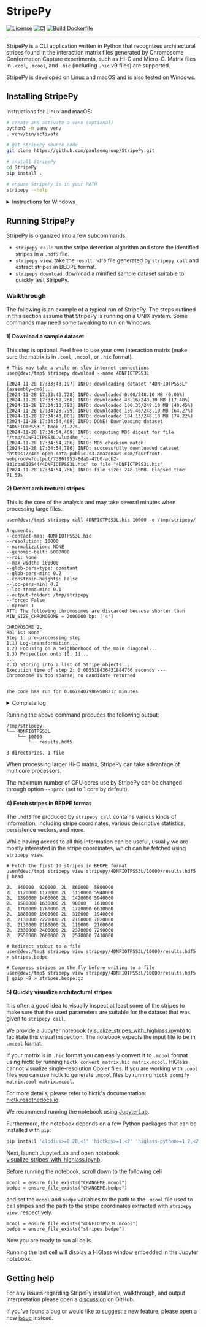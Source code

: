 <!--
Copyright (C) 2024 Roberto Rossini <roberros@uio.no>

SPDX-License-Identifier: MIT
-->

# StripePy

[![License](https://img.shields.io/badge/license-MIT-green)](./LICENSE)
[![CI](https://github.com/paulsengroup/StripePy/actions/workflows/ci.yml/badge.svg)](https://github.com/paulsengroup/StripePy/actions/workflows/ci.yml)
[![Build Dockerfile](https://github.com/paulsengroup/StripePy/actions/workflows/build-dockerfile.yml/badge.svg)](https://github.com/paulsengroup/StripePy/actions/workflows/build-dockerfile.yml)

<!--
[![Download from Bioconda](https://img.shields.io/conda/vn/bioconda/StripePy?label=bioconda&logo=Anaconda)](https://anaconda.org/bioconda/StripePy)
[![docs](https://readthedocs.org/projects/stripepy/badge/?version=stable)](https://stripepy.readthedocs.io/en/latest/?badge=stable)
[![Zenodo DOI](https://zenodo.org/badge/DOI/TODO/zenodo.TODO.svg)](https://doi.org/TODO/zenodo.TODO)
-->

---

StripePy is a CLI application written in Python that recognizes architectural stripes found in the interaction matrix files generated by Chromosome Conformation Capture experiments, such as Hi-C and Micro-C.
Matrix files in `.cool`, `.mcool`, and `.hic` (including `.hic` v9 files) are supported.

StripePy is developed on Linux and macOS and is also tested on Windows.

## Installing StripePy

Instructions for Linux and macOS:

```bash
# create and activate a venv (optional)
python3 -m venv venv
. venv/bin/activate

# get StripePy source code
git clone https://github.com/paulsengroup/StripePy.git

# install StripePy
cd StripePy
pip install .

# ensure StripePy is in your PATH
stripepy --help
```

<details>
<summary>Instructions for Windows</summary>

```bash
# create and activate a venv (optional)
python3 -m venv venv
venv\Scripts\activate

# get StripePy source code
git clone https://github.com/paulsengroup/StripePy.git

# install StripePy
cd StripePy
pip install .

# ensure StripePy is in your PATH
stripepy --help
```

</details>

## Running StripePy

StripePy is organized into a few subcommands:

- `stripepy call`: run the stripe detection algorithm and store the identified stripes in a `.hdf5` file.
- `stripepy view`: take the `result.hdf5` file generated by `stripepy call` and extract stripes in BEDPE format.
- `stripepy download`: download a minified sample dataset suitable to quickly test StripePy.

### Walkthrough

The following is an example of a typical run of StripePy.
The steps outlined in this section assume that StripePy is running on a UNIX system.
Some commands may need some tweaking to run on Windows.

#### 1) Download a sample dataset

This step is optional.
Feel free to use your own interaction matrix (make sure the matrix is in `.cool`, `.mcool`, or `.hic` format).

```console
# This may take a while on slow internet connections
user@dev:/tmp$ stripepy download --name 4DNFIOTPSS3L

[2024-11-28 17:33:43,197] INFO: downloading dataset "4DNFIOTPSS3L" (assembly=dm6)...
[2024-11-28 17:33:43,728] INFO: downloaded 0.00/248.10 MB (0.00%)
[2024-11-28 17:33:58,760] INFO: downloaded 43.16/248.10 MB (17.40%)
[2024-11-28 17:34:13,792] INFO: downloaded 100.35/248.10 MB (40.45%)
[2024-11-28 17:34:28,799] INFO: downloaded 159.46/248.10 MB (64.27%)
[2024-11-28 17:34:43,801] INFO: downloaded 184.13/248.10 MB (74.22%)
[2024-11-28 17:34:54,469] INFO: DONE! Downloading dataset "4DNFIOTPSS3L" took 71.27s.
[2024-11-28 17:34:54,469] INFO: computing MD5 digest for file "/tmp/4DNFIOTPSS3L.wlua4he_"...
[2024-11-28 17:34:54,786] INFO: MD5 checksum match!
[2024-11-28 17:34:54,786] INFO: successfully downloaded dataset "https://4dn-open-data-public.s3.amazonaws.com/fourfront-webprod/wfoutput/7386f953-8da9-47b0-acb2-931cba810544/4DNFIOTPSS3L.hic" to file "4DNFIOTPSS3L.hic"
[2024-11-28 17:34:54,786] INFO: file size: 248.10MB. Elapsed time: 71.59s
```

#### 2) Detect architectural stripes

This is the core of the analysis and may take several minutes when processing large files.

```console
user@dev:/tmp$ stripepy call 4DNFIOTPSS3L.hic 10000 -o /tmp/stripepy/

Arguments:
--contact-map: 4DNFIOTPSS3L.hic
--resolution: 10000
--normalization: NONE
--genomic-belt: 5000000
--roi: None
--max-width: 100000
--glob-pers-type: constant
--glob-pers-min: 0.2
--constrain-heights: False
--loc-pers-min: 0.2
--loc-trend-min: 0.1
--output-folder: /tmp/stripepy
--force: False
--nproc: 1
ATT: The following chromosomes are discarded because shorter than MIN_SIZE_CHROMOSOME = 2000000 bp: ['4']

CHROMOSOME 2L
RoI is: None
Step 1: pre-processing step
1.1) Log-transformation...
1.2) Focusing on a neighborhood of the main diagonal...
1.3) Projection onto [0, 1]...
...
2.3) Storing into a list of Stripe objects...
Execution time of step 2: 0.005518436431884766 seconds ---
Chromosome is too sparse, no candidate returned


The code has run for 0.06784079869588217 minutes
```

<details>
<summary>Complete log</summary>

```txt

Arguments:
--contact-map: 4DNFIOTPSS3L.hic
--resolution: 10000
--normalization: NONE
--genomic-belt: 5000000
--roi: None
--max-width: 100000
--glob-pers-type: constant
--glob-pers-min: 0.2
--constrain-heights: False
--loc-pers-min: 0.2
--loc-trend-min: 0.1
--output-folder: /tmp/stripepy
--force: False
--nproc: 1
ATT: The following chromosomes are discarded because shorter than MIN_SIZE_CHROMOSOME = 2000000 bp: ['4']

CHROMOSOME 2L
RoI is: None
Step 1: pre-processing step
1.1) Log-transformation...
1.2) Focusing on a neighborhood of the main diagonal...
1.3) Projection onto [0, 1]...
Execution time of step 1: 0.07570600509643555 seconds ---
Step 2: Topological Data Analysis
2.1) Global 1D pseudo-distributions...
2.2) Detection of persistent maxima and corresponding minima for lower- and upper-triangular matrices...
2.2.0) All maxima and their persistence
2.2.1) Lower triangular part
2.2.2) Upper triangular part
2.2.3) Filter out seeds in sparse regions
Number of lower-triangular seed sites is reduced from 59 to 58
Number of upper-triangular seed sites is reduced from 75 to 74
2.3) Storing into a list of Stripe objects...
Execution time of step 2: 0.03276181221008301 seconds ---
Step 3: Shape analysis
3.1) Width estimation
3.1.1) Estimating widths (equiv. HIoIs, where HIoI stands for Horizontal Interval of Interest)...
3.1.2) Updating list of Stripe objects with HIoIs...
Execution time: 0.021106719970703125 seconds ---
3.2) Height estimation
3.2.1) Estimating heights (equiv. VIoIs, where VIoI stands for Vertical Interval of Interest)...
3.2.2) Updating list of Stripe objects with VIoIs...
Execution time: 0.2394862174987793 seconds ---
3.5) Saving geometric descriptors...
3.6) Bar plots of widths and heights...
Execution time of step 3: 0.2783341407775879 seconds ---
Step 4: Statistical analysis and post-processing
4.1) Computing and saving biological descriptors
Execution time of step 4: 0.11352181434631348 seconds ---
This chromosome has taken 0.7404417991638184 seconds

CHROMOSOME 2R
RoI is: None
Step 1: pre-processing step
1.1) Log-transformation...
1.2) Focusing on a neighborhood of the main diagonal...
1.3) Projection onto [0, 1]...
Execution time of step 1: 0.08379077911376953 seconds ---
Step 2: Topological Data Analysis
2.1) Global 1D pseudo-distributions...
2.2) Detection of persistent maxima and corresponding minima for lower- and upper-triangular matrices...
2.2.0) All maxima and their persistence
2.2.1) Lower triangular part
2.2.2) Upper triangular part
2.2.3) Filter out seeds in sparse regions
Number of lower-triangular seed sites is reduced from 80 to 78
Number of upper-triangular seed sites is reduced from 70 to 68
2.3) Storing into a list of Stripe objects...
Execution time of step 2: 0.036416053771972656 seconds ---
Step 3: Shape analysis
3.1) Width estimation
3.1.1) Estimating widths (equiv. HIoIs, where HIoI stands for Horizontal Interval of Interest)...
3.1.2) Updating list of Stripe objects with HIoIs...
Execution time: 0.024736881256103516 seconds ---
3.2) Height estimation
3.2.1) Estimating heights (equiv. VIoIs, where VIoI stands for Vertical Interval of Interest)...
3.2.2) Updating list of Stripe objects with VIoIs...
Execution time: 0.2742347717285156 seconds ---
3.5) Saving geometric descriptors...
3.6) Bar plots of widths and heights...
Execution time of step 3: 0.31762170791625977 seconds ---
Step 4: Statistical analysis and post-processing
4.1) Computing and saving biological descriptors
Execution time of step 4: 0.1293354034423828 seconds ---
This chromosome has taken 0.803577184677124 seconds

CHROMOSOME 3L
RoI is: None
Step 1: pre-processing step
1.1) Log-transformation...
1.2) Focusing on a neighborhood of the main diagonal...
1.3) Projection onto [0, 1]...
Execution time of step 1: 0.09990215301513672 seconds ---
Step 2: Topological Data Analysis
2.1) Global 1D pseudo-distributions...
2.2) Detection of persistent maxima and corresponding minima for lower- and upper-triangular matrices...
2.2.0) All maxima and their persistence
2.2.1) Lower triangular part
2.2.2) Upper triangular part
2.2.3) Filter out seeds in sparse regions
Number of upper-triangular seed sites is reduced from 92 to 90
2.3) Storing into a list of Stripe objects...
Execution time of step 2: 0.03818702697753906 seconds ---
Step 3: Shape analysis
3.1) Width estimation
3.1.1) Estimating widths (equiv. HIoIs, where HIoI stands for Horizontal Interval of Interest)...
3.1.2) Updating list of Stripe objects with HIoIs...
Execution time: 0.023464441299438477 seconds ---
3.2) Height estimation
3.2.1) Estimating heights (equiv. VIoIs, where VIoI stands for Vertical Interval of Interest)...
3.2.2) Updating list of Stripe objects with VIoIs...
Execution time: 0.260178804397583 seconds ---
3.5) Saving geometric descriptors...
3.6) Bar plots of widths and heights...
Execution time of step 3: 0.30387020111083984 seconds ---
Step 4: Statistical analysis and post-processing
4.1) Computing and saving biological descriptors
Execution time of step 4: 0.10239791870117188 seconds ---
This chromosome has taken 0.8269245624542236 seconds

CHROMOSOME 3R
RoI is: None
Step 1: pre-processing step
1.1) Log-transformation...
1.2) Focusing on a neighborhood of the main diagonal...
1.3) Projection onto [0, 1]...
Execution time of step 1: 0.13510823249816895 seconds ---
Step 2: Topological Data Analysis
2.1) Global 1D pseudo-distributions...
2.2) Detection of persistent maxima and corresponding minima for lower- and upper-triangular matrices...
2.2.0) All maxima and their persistence
2.2.1) Lower triangular part
2.2.2) Upper triangular part
2.2.3) Filter out seeds in sparse regions
Number of upper-triangular seed sites is reduced from 76 to 75
2.3) Storing into a list of Stripe objects...
Execution time of step 2: 0.044580936431884766 seconds ---
Step 3: Shape analysis
3.1) Width estimation
3.1.1) Estimating widths (equiv. HIoIs, where HIoI stands for Horizontal Interval of Interest)...
3.1.2) Updating list of Stripe objects with HIoIs...
Execution time: 0.034942626953125 seconds ---
3.2) Height estimation
3.2.1) Estimating heights (equiv. VIoIs, where VIoI stands for Vertical Interval of Interest)...
3.2.2) Updating list of Stripe objects with VIoIs...
Execution time: 0.3338663578033447 seconds ---
3.5) Saving geometric descriptors...
3.6) Bar plots of widths and heights...
Execution time of step 3: 0.3899509906768799 seconds ---
Step 4: Statistical analysis and post-processing
4.1) Computing and saving biological descriptors
Execution time of step 4: 0.15247011184692383 seconds ---
This chromosome has taken 1.0828697681427002 seconds

CHROMOSOME X
RoI is: None
Step 1: pre-processing step
1.1) Log-transformation...
1.2) Focusing on a neighborhood of the main diagonal...
1.3) Projection onto [0, 1]...
Execution time of step 1: 0.0595550537109375 seconds ---
Step 2: Topological Data Analysis
2.1) Global 1D pseudo-distributions...
2.2) Detection of persistent maxima and corresponding minima for lower- and upper-triangular matrices...
2.2.0) All maxima and their persistence
2.2.1) Lower triangular part
2.2.2) Upper triangular part
2.2.3) Filter out seeds in sparse regions
Number of lower-triangular seed sites is reduced from 48 to 46
Number of upper-triangular seed sites is reduced from 64 to 63
2.3) Storing into a list of Stripe objects...
Execution time of step 2: 0.0319368839263916 seconds ---
Step 3: Shape analysis
3.1) Width estimation
3.1.1) Estimating widths (equiv. HIoIs, where HIoI stands for Horizontal Interval of Interest)...
3.1.2) Updating list of Stripe objects with HIoIs...
Execution time: 0.01849651336669922 seconds ---
3.2) Height estimation
3.2.1) Estimating heights (equiv. VIoIs, where VIoI stands for Vertical Interval of Interest)...
3.2.2) Updating list of Stripe objects with VIoIs...
Execution time: 0.21211600303649902 seconds ---
3.5) Saving geometric descriptors...
3.6) Bar plots of widths and heights...
Execution time of step 3: 0.24924921989440918 seconds ---
Step 4: Statistical analysis and post-processing
4.1) Computing and saving biological descriptors
Execution time of step 4: 0.09531784057617188 seconds ---
This chromosome has taken 0.6071553230285645 seconds

CHROMOSOME Y
RoI is: None
Step 1: pre-processing step
1.1) Log-transformation...
1.2) Focusing on a neighborhood of the main diagonal...
1.3) Projection onto [0, 1]...
Execution time of step 1: 0.0005571842193603516 seconds ---
Step 2: Topological Data Analysis
2.1) Global 1D pseudo-distributions...
2.2) Detection of persistent maxima and corresponding minima for lower- and upper-triangular matrices...
2.2.0) All maxima and their persistence
2.2.1) Lower triangular part
2.2.2) Upper triangular part
2.2.3) Filter out seeds in sparse regions
Number of lower-triangular seed sites is reduced from 4 to 0
Number of upper-triangular seed sites is reduced from 4 to 0
2.3) Storing into a list of Stripe objects...
Execution time of step 2: 0.005518436431884766 seconds ---
Chromosome is too sparse, no candidate returned


The code has run for 0.06784079869588217 minutes
```

</details>

Running the above command produces the following output:

```
/tmp/stripepy
└── 4DNFIOTPSS3L
    └── 10000
        └── results.hdf5

3 directories, 1 file
```

When processing larger Hi-C matrix, StripePy can take advantage of multicore processors.

The maximum number of CPU cores use by StripePy can be changed through option `--nproc` (set to 1 core by default).

#### 4) Fetch stripes in BEDPE format

The `.hdf5` file produced by `stripepy call` contains various kinds of information, including stripe coordinates, various descriptive statistics, persistence vectors, and more.

While having access to all this information can be useful, usually we are mostly interested in the stripe coordinates, which can be fetched using `stripepy view`.

```console
# Fetch the first 10 stripes in BEDPE format
user@dev:/tmp$ stripepy view stripepy/4DNFIOTPSS3L/10000/results.hdf5 | head

2L	840000	920000	2L	860000	5800000
2L	1120000	1170000	2L	1150000	5940000
2L	1390000	1460000	2L	1420000	5940000
2L	1580000	1630000	2L	90000	1610000
2L	1700000	1780000	2L	1720000	6610000
2L	1880000	1980000	2L	310000	1940000
2L	2130000	2220000	2L	2160000	7020000
2L	2130000	2180000	2L	110000	2160000
2L	2330000	2400000	2L	2370000	7290000
2L	2550000	2600000	2L	2570000	7410000

# Redirect stdout to a file
user@dev:/tmp$ stripepy view stripepy/4DNFIOTPSS3L/10000/results.hdf5 > stripes.bedpe

# Compress stripes on the fly before writing to a file
user@dev:/tmp$ stripepy view stripepy/4DNFIOTPSS3L/10000/results.hdf5 | gzip -9 > stripes.bedpe.gz
```

#### 5) Quickly visualize architectural stripes

It is often a good idea to visually inspect at least some of the stripes to make sure that the used parameters are suitable for the dataset that was given to `stripepy call`.

We provide a Jupyter notebook ([visualize_stripes_with_highlass.ipynb](utils/visualize_stripes_with_highlass.ipynb)) to facilitate this visual inspection.
The notebook expects the input file to be in `.mcool` format.

If your matrix is in `.hic` format you can easily convert it to `.mcool` format using hictk by running `hictk convert matrix.hic matrix.mcool`.
HiGlass cannot visualize single-resolution Cooler files. If you are working with `.cool` files you can use hictk to generate `.mcool` files by running `hictk zoomify matrix.cool matrix.mcool`.

For more details, please refer to hictk's documentation: [hictk.readthedocs.io](https://hictk.readthedocs.io/en/stable/quickstart_cli.html).

We recommend running the notebook using [JupyterLab](https://jupyter.org/install).

Furthermore, the notebook depends on a few Python packages that can be installed with `pip`:

```bash
pip install 'clodius>=0.20,<1' 'hictkpy>=1,<2' 'higlass-python>=1.2,<2'
```

Next, launch JupyterLab and open notebook [visualize_stripes_with_highlass.ipynb](utils/visualize_stripes_with_highlass.ipynb).

Before running the notebook, scroll down to the following cell

```jupyter
mcool = ensure_file_exists("CHANGEME.mcool")
bedpe = ensure_file_exists("CHANGEME.bedpe")
```

and set the `mcool` and `bedpe` variables to the path to the `.mcool` file used to call stripes and the path to the stripe coordinates extracted with `stripepy view`, respectively.

```jupyter
mcool = ensure_file_exists("4DNFIOTPSS3L.mcool")
bedpe = ensure_file_exists("stripes.bedpe")
```

Now you are ready to run all cells.

Running the last cell will display a HiGlass window embedded in the Jupyter notebook.

<!--
![HiGlass window](docs/assets/readme_example_stripes_higlass.png)
TODO @rea1991 show a good example region
-->

## Getting help

For any issues regarding StripePy installation, walkthrough, and output interpretation please open a [discussion](https://github.com/paulsengroup/StripePy/discussions) on GitHub.

If you've found a bug or would like to suggest a new feature, please open a new [issue](https://github.com/paulsengroup/StripePy/issues) instead.

<!--
## Citing

If you use StripePy in your research, please cite the following publication:

TODO

<details>
<summary>BibTex</summary>

```bibtex
@article{stripepy,
  TODO
}
```

</details>
-->
